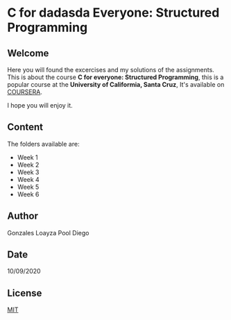 # C for dadasda Everyone: Structured Programming

## Welcome
Here you will found the excercises and my solutions of the assignments. This is about the course **C for everyone: Structured Programming**, this is a popular course at the **University of Califormia, Santa Cruz**, It's available on [COURSERA](https://www.coursera.org/learn/c-structured-programming/home/welcome).

I hope you will enjoy it.

## Content

The folders available are:

- Week 1
- Week 2
- Week 3
- Week 4
- Week 5
- Week 6

## Author
Gonzales Loayza Pool Diego

## Date
10/09/2020

## License
[MIT](https://choosealicense.com/licenses/mit/)